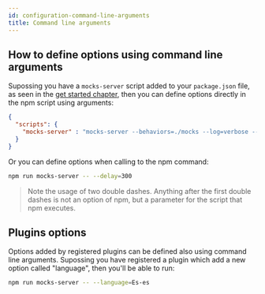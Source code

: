 ```yaml
---
id: configuration-command-line-arguments
title: Command line arguments
---
```


## How to define options using command line arguments

Supossing you have a `mocks-server` script added to your `package.json` file, as seen in the [get started chapter](get-started-intro.md#installation), then you can define options directly in the npm script using arguments:

```json
{
  "scripts": {
    "mocks-server" : "mocks-server --behaviors=./mocks --log=verbose --watch=false"
  }
}
```

Or you can define options when calling to the npm command:

```bash
npm run mocks-server -- --delay=300
```

> Note the usage of two double dashes. Anything after the first double dashes is not an option of npm, but a parameter for the script that npm executes.

## Plugins options

Options added by registered plugins can be defined also using command line arguments. Supossing you have registered a plugin which add a new option called "language", then you'll be able to run:

```bash
npm run mocks-server -- --language=Es-es
```
